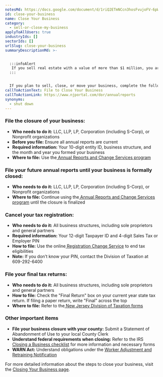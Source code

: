 ```yaml
---
notesMd: https://docs.google.com/document/d/1riQ2ETmNCcn3hosFvujoFV-6pWJiptwayLhX1_LxnrM/edit?tab=t.0
id: close-your-business
name: Close Your Business
category:
  - sell-or-close-my-business
applyToAllUsers: true
industryIds: []
sectorIds: []
urlSlug: close-your-business
summaryDescriptionMd: >-
  

  :::infoAlert 
   If you sell real estate with a value of more than $1 million, you are responsible for an additional fee at closing. You can find more details about the fee on the [Realty Transfer Fee page](https://www.nj.gov/treasury/taxation/realty.shtml) on the Division of Taxation website.
  :::


  If you plan to sell, close, or move your business, complete the following steps:
callToActionText: File to Close Your Business
callToActionLink: https://www.njportal.com/dor/annualreports
synonyms:
  - shut down
---
```


### File the closure of your business:

- **Who needs to do it:** LLC, LLP, LP, Corporation (including S-Corp), or Nonprofit organizations
- **Before you file:** Ensure all annual reports are current
- **Required information:** Your 10-digit entity ID, business structure, and the month and year you
  formed your business
- **Where to file:** Use
  the[ Annual Reports and Change Services program](https://www.njportal.com/dor/annualreports)

### File your future annual reports until your business is formally closed:

- **Who needs to do it:** LLC, LLP, LP, Corporation (including S-Corp), or Nonprofit organizations
- **Where to file:** Continue using
  the[ Annual Reports and Change Services program](https://www.njportal.com/dor/annualreports) until
  the closure is finalized

### Cancel your tax registration:

- **Who needs to do it:** All business structures, including sole proprietors and general partners
- **Required information:** Your 12-digit Taxpayer ID and 4-digit Sales Tax or Employer PIN
- **How to file:** Use the
  online[ Registration Change Service](https://www.state.nj.us/treasury/revenue/regrecords.shtml) to
  end tax eligibilities
- **Note:** If you don’t know your PIN, contact the Division of Taxation at 609-292-6400

### File your final tax returns:

- **Who needs to do it:** All business structures, including sole proprietors and general partners
- **How to file:** Check the "Final Return" box on your current year state tax return. If filing a
  paper return, write "Final" across the top
- **Where to file:** Refer to
  the[ New Jersey Division of Taxation forms](https://www.state.nj.us/treasury/taxation/forms/efile.shtml)

### Other important items 

- **File your business closure with your county:** Submit a Statement of Abandonment of Use to your
  local County Clerk
- **Understand federal requirements when closing:** Refer to the
  IRS[ Closing a Business checklist](https://www.irs.gov/businesses/small-businesses-self-employed/closing-a-business)
  for more information and necessary forms
- **WARN Act:** Understand obligations under the
  [Worker Adjustment and Retraining Notification](https://business.nj.gov/pages/closing-your-business#section-4)

For more detailed information about the steps to close your business, visit the
[Closing Your Business page](https://business.nj.gov/pages/closing-your-business#section-4).
